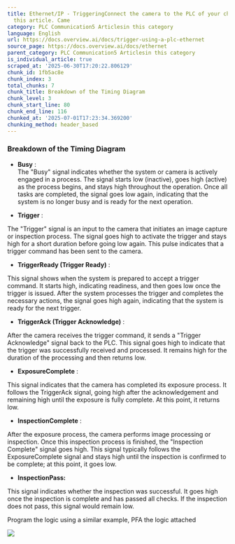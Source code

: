 ```yaml
---
title: Ethernet/IP - TriggeringConnect the camera to the PLC of your choice by following
  this article. Came
category: PLC Communication5 Articlesin this category
language: English
url: https://docs.overview.ai/docs/trigger-using-a-plc-ethernet
source_page: https://docs.overview.ai/docs/ethernet
parent_category: PLC Communication5 Articlesin this category
is_individual_article: true
scraped_at: '2025-06-30T17:20:22.806129'
chunk_id: 1fb5ac8e
chunk_index: 3
total_chunks: 7
chunk_title: Breakdown of the Timing Diagram
chunk_level: 3
chunk_start_line: 80
chunk_end_line: 116
chunked_at: '2025-07-01T17:23:34.369200'
chunking_method: header_based
---
```


### **Breakdown of the Timing Diagram**

  * **Busy** :  
The "Busy" signal indicates whether the system or camera is actively engaged in a process. The signal starts low \(inactive\), goes high \(active\) as the process begins, and stays high throughout the operation. Once all tasks are completed, the signal goes low again, indicating that the system is no longer busy and is ready for the next operation.

  * **Trigger** :

The "Trigger" signal is an input to the camera that initiates an image capture or inspection process. The signal goes high to activate the trigger and stays high for a short duration before going low again. This pulse indicates that a trigger command has been sent to the camera.

  * **TriggerReady \(Trigger Ready\)** :

This signal shows when the system is prepared to accept a trigger command. It starts high, indicating readiness, and then goes low once the trigger is issued. After the system processes the trigger and completes the necessary actions, the signal goes high again, indicating that the system is ready for the next trigger.

  * **TriggerAck \(Trigger Acknowledge\)** :

After the camera receives the trigger command, it sends a "Trigger Acknowledge" signal back to the PLC. This signal goes high to indicate that the trigger was successfully received and processed. It remains high for the duration of the processing and then returns low.

  * **ExposureComplete** :

This signal indicates that the camera has completed its exposure process. It follows the TriggerAck signal, going high after the acknowledgement and remaining high until the exposure is fully complete. At this point, it returns low.

  * **InspectionComplete** :

After the exposure process, the camera performs image processing or inspection. Once this inspection process is finished, the "Inspection Complete" signal goes high. This signal typically follows the ExposureComplete signal and stays high until the inspection is confirmed to be complete; at this point, it goes low.

  * **InspectionPass:**

This signal indicates whether the inspection was successful. It goes high once the inspection is complete and has passed all checks. If the inspection does not pass, this signal would remain low.




Program the logic using a similar example, PFA the logic attached

![](https://cdn.document360.io/863daf20-40fe-49e9-9c91-e3c6cfba55d1/Images/Documentation/image\(119\).png)
